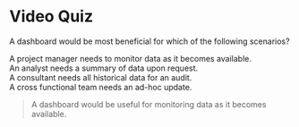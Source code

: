 # Video Quiz
A dashboard would be most beneficial for which of the following scenarios?

A project manager needs to monitor data as it becomes available.    
An analyst needs a summary of data upon request.    
A consultant needs all historical data for an audit.    
A cross functional team needs an ad-hoc update.     

> A dashboard would be useful for monitoring data as it becomes available.

